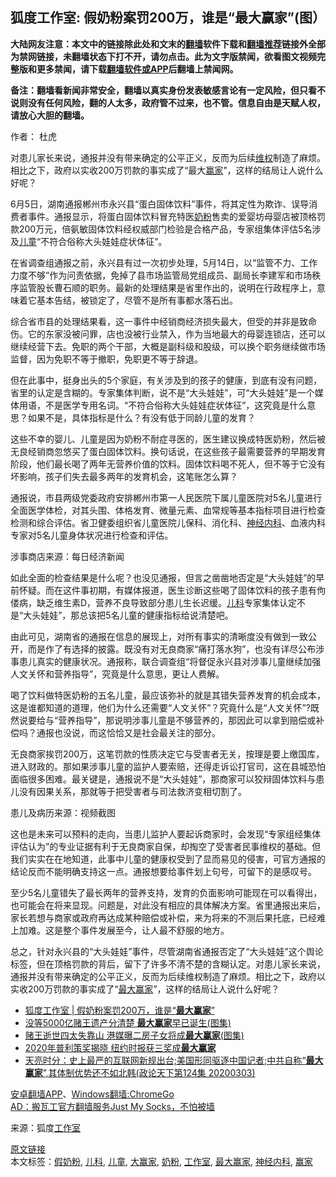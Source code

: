  <h2>狐度工作室: 假奶粉案罚200万，谁是“最大赢家”(图）</h2> <p class="notice"><b>大陆网友注意：本文中的链接除此处和文末的<a href="https://github.com/bannedbook/fanqiang" >翻墙</a>软件下载和<a href="https://github.com/killgcd/justmysocks/blob/master/README.md">翻墙推荐</a>链接外全部为禁网链接，未翻墙状态下打不开，请勿点击。此为文字版禁闻，欲看图文视频完整版和更多禁闻，请下载<a href="https://github.com/bannedbook/fanqiang">翻墙软件或APP</a>后翻墙上禁闻网。</p><p>备注：翻墙看新闻非常安全，翻墙以真实身份发表敏感言论有一定风险，但只看不说则没有任何风险，翻的人太多，政府管不过来，也不管。信息自由是天赋人权，请放心大胆的翻墙。</b></p>  <div class="entry"> <p>作者： 杜虎</p> <p>对患儿家长来说，通报并没有带来确定的公平正义，反而为后续<span class='wp_keywordlink_affiliate'><a href="https://www.bannedbook.org/bnews/weiquan/" title="维权" target="_blank">维权</a></span>制造了麻烦。相比之下，政府以实收200万罚款的事实成了“最大<a href="https://www.bannedbook.org/bnews/tag/%E8%B5%A2%E5%AE%B6/" class="st_tag internal_tag" rel="tag" title="标签 赢家 下的日志">赢家</a>”，这样的结局让人说什么好呢？</p> <p>6月5日，湖南通报郴州市永兴县“蛋白固体饮料”事件，将其定性为欺诈、误导消费者事件。通报显示，将蛋白固体饮料冒充特医<a href="https://www.bannedbook.org/bnews/tag/%E5%A5%B6%E7%B2%89/" class="st_tag internal_tag" rel="tag" title="标签 奶粉 下的日志">奶粉</a>售卖的爱婴坊母婴店被顶格罚款200万元，倍氨敏固体饮料经权威部门检验是合格产品，专家组集体评估5名涉及<a href="https://www.bannedbook.org/bnews/tag/%E5%84%BF%E7%AB%A5/" class="st_tag internal_tag" rel="tag" title="标签 儿童 下的日志">儿童</a>“不符合俗称大头娃娃症状体征”。</p> <p>在省调查组通报之前，永兴县有过一次初步处理，5月14日，以“监管不力、工作力度不够”作为问责依据，免掉了县市场监管局党组成员、副局长李建军和市场秩序监管股长曹石顺的职务。最新的处理结果是省里作出的，说明在行政程序上，意味着它基本告结，被锁定了，尽管不是所有事都水落石出。</p>  <p>综合省市县的处理结果看，这一事件中经销商经济损失最大，但受的并非是致命伤。它的东家没被问罪，店也没被行业禁入，作为当地最大的母婴连锁店，还可以继续经营下去。免职的两个干部，大概是副科级和股级，可以换个职务继续做市场监督，因为免职不等于撤职，免职更不等于辞退。</p> <p>但在此事中，挺身出头的5个家庭，有关涉及到的孩子的健康，到底有没有问题，省里的认定是含糊的。专家集体判断，说不是“大头娃娃”，可“大头娃娃”是一个媒体用语，不是医学专用名词。“不符合俗称大头娃娃症状体征”，这究竟是什么意思？如果不是，具体指标是什么？有没有低于同龄儿童的发育？</p> <p>这些不幸的婴儿、儿童是因为奶粉不耐症寻医的，医生建议换成特医奶粉，然后被无良经销商忽悠买了蛋白固体饮料。换句话说，在这些孩子最需要营养的早期发育阶段，他们最长喝了两年无营养价值的饮料。固体饮料喝不死人，但不等于它没有坏影响，孩子们失去最多两年的发育机会，这笔账怎么算？</p> <p>通报说，市县两级党委政府安排郴州市第一人民医院下属儿童医院对5名儿童进行全面医学体检，对其头围、体格发育、微量元素、血常规等基本指标项目进行检查检测和综合评估。省卫健委组织省儿童医院儿保科、消化科、<a href="https://www.bannedbook.org/bnews/tag/%e7%a5%9e%e7%bb%8f%e5%86%85%e7%a7%91/" class="st_tag internal_tag" rel="tag" title="标签 神经内科 下的日志">神经内科</a>、血液内科专家对5名儿童身体状况进行检查和评估。</p>  <p>涉事商店来源：每日经济新闻</p> <p>如此全面的检查结果是什么呢？也没见通报，但言之凿凿地否定是“大头娃娃”的早前怀疑。而在这件事初期，有媒体报道，医生诊断这些喝了固体饮料的孩子患有佝偻病，缺乏维生素D，营养不良导致部分患儿生长迟缓。<a href="https://www.bannedbook.org/bnews/tag/%E5%84%BF%E7%A7%91/" class="st_tag internal_tag" rel="tag" title="标签 儿科 下的日志">儿科</a>专家集体认定不是“大头娃娃”，那总该把5名儿童的健康指标给说清楚吧。</p> <p>由此可见，湖南省的通报在信息的展现上，对所有事实的清晰度没有做到一致公开，而是作了有选择的披露。既没有对无良商家“痛打落水狗”，也没有详尽公布涉事患儿真实的健康状况。通报称，联合调查组“将督促永兴县对涉事儿童继续加强人文关怀和营养指导”，究竟是什么意思，更让人费解。</p> <p>喝了饮料做特医奶粉的五名儿童，最应该弥补的就是其错失营养发育的机会成本，这是谁都知道的道理，他们为什么还需要“人文关怀”？究竟什么是“人文关怀”?既然说要给与“营养指导”，那说明涉事儿童是不够营养的，那因此可以拿到赔偿或补偿吗？通报也没说，而这恰恰又是社会最关注的部分。</p>  <p>无良商家挨罚200万，这笔罚款的性质决定它与受害者无关，按理是要上缴国库，进入财政的。那如果涉事儿童的监护人要索赔，还得走诉讼打官司，这在县城恐怕面临很多困难。最关键是，通报说不是“大头娃娃”，那商家可以狡辩固体饮料与患儿没有因果关系，那就等于把受害者与司法救济变相切割了。</p> <p>患儿及病历来源：视频截图</p> <p>这也是未来可以预料的走向，当患儿监护人要起诉商家时，会发现“专家组经集体评估认为”的专业证据有利于无良商家自保，却掏空了受害者民事维权的基础。但我们实实在在地知道，此事中儿童的健康权受到了显而易见的侵害，可官方通报的结论反而不能明确支持这一点。通报想要给事件划上句号，可留下的是感叹号。</p> <p>至少5名儿童错失了最长两年的营养支持，发育的负面影响可能现在可以看得出，也可能会在将来显现。问题是，对此没有相应的具体解决方案。省里通报出来后，家长若想与商家或政府再达成某种赔偿或补偿，来为将来的不测后果托底，已经难上加难。这是整个事件发展至今，让人最不舒服的地方。</p>  <p>总之，针对永兴县的“大头娃娃”事件，尽管湖南省通报否定了“大头娃娃”这个舆论标签，但在顶格罚款的背后，留下了许多不清不楚的含糊认定。对患儿家长来说，通报并没有带来确定的公平正义，反而为后续维权制造了麻烦。相比之下，政府以实收200万罚款的事实成了“<a href="https://www.bannedbook.org/bnews/tag/%E6%9C%80%E5%A4%A7%E8%B5%A2%E5%AE%B6/" class="st_tag internal_tag" rel="tag" title="标签 最大赢家 下的日志">最大赢家</a>”，这样的结局让人说什么好呢？</p> <ul class='op-related-articles' title='相关阅读'> <li><a href='https://www.bannedbook.org/bnews/baitai/20200606/1340752.html' target='_blank'>狐度工作室 &#124; 假奶粉案罚200万，谁是“<b>最大赢家</b>”</a></li> <li><a href='https://www.bannedbook.org/bnews/yule/20200528/1335461.html' target='_blank'>没等5000亿赌王遗产分清楚 <b>最大赢家</b>早已诞生(图集)</a></li> <li><a href='https://www.bannedbook.org/bnews/yule/20200526/1334797.html' target='_blank'>赌王逝世四太失靠山 港媒曝二房子女将成<b>最大赢家</b>(图集)</a></li> <li><a href='https://www.bannedbook.org/bnews/worldnews/20200505/1323443.html' target='_blank'>2020年普利策奖揭晓 纽约时报获三奖成<b>最大赢家</b></a></li> <li><a href='https://www.bannedbook.org/bnews/cbnews/20200308/1290159.html' target='_blank'>天亮时分：史上最严的互联网新规出台;美国形同驱逐中国记者;中共自称“<b>最大赢家</b>”,其体制优势还不如北韩(政论天下第124集 20200303) </a></li> </ul> <div class="texttj"> <a href="https://github.com/bannedbook/fanqiang/wiki/%E7%A6%81%E9%97%BB%E7%BD%91%E5%AE%89%E5%8D%93%E7%BF%BB%E5%A2%99%E6%96%B0%E9%97%BBAPP" target="_blank">安卓翻墙APP</a>、<a href="https://github.com/bannedbook/fanqiang/wiki/Chrome%E4%B8%80%E9%94%AE%E7%BF%BB%E5%A2%99%E5%8C%85" target="_blank">Windows翻墙:ChromeGo</a><br/> <a href="https://github.com/killgcd/justmysocks/blob/master/README.md" target="_blank">AD：搬瓦工官方翻墙服务Just My Socks，不怕被墙</a> </div><p> 来源：狐度<a href="https://www.bannedbook.org/bnews/tag/%E5%B7%A5%E4%BD%9C%E5%AE%A4/" class="st_tag internal_tag" rel="tag" title="标签 工作室 下的日志">工作室</a> </p><a name='sharetosocial'></a>         <div><a href='https://www.bannedbook.org/bnews/comments/20200607/1340988.html'>原文链接</a></div>  </div><!--END ENTRY--> <div class="postfooter"> <div>本文标签：<a href="https://www.bannedbook.org/bnews/tag/%e5%81%87%e5%a5%b6%e7%b2%89/" rel="tag">假奶粉</a>, <a href="https://www.bannedbook.org/bnews/tag/%E5%84%BF%E7%A7%91/" rel="tag">儿科</a>, <a href="https://www.bannedbook.org/bnews/tag/%E5%84%BF%E7%AB%A5/" rel="tag">儿童</a>, <a href="https://www.bannedbook.org/bnews/tag/%E5%A4%A7%E8%B5%A2%E5%AE%B6/" rel="tag">大赢家</a>, <a href="https://www.bannedbook.org/bnews/tag/%E5%A5%B6%E7%B2%89/" rel="tag">奶粉</a>, <a href="https://www.bannedbook.org/bnews/tag/%E5%B7%A5%E4%BD%9C%E5%AE%A4/" rel="tag">工作室</a>, <a href="https://www.bannedbook.org/bnews/tag/%E6%9C%80%E5%A4%A7%E8%B5%A2%E5%AE%B6/" rel="tag">最大赢家</a>, <a href="https://www.bannedbook.org/bnews/tag/%e7%a5%9e%e7%bb%8f%e5%86%85%e7%a7%91/" rel="tag">神经内科</a>, <a href="https://www.bannedbook.org/bnews/tag/%E8%B5%A2%E5%AE%B6/" rel="tag">赢家</a></div>  </div><!--END POSTFOOTER--> 